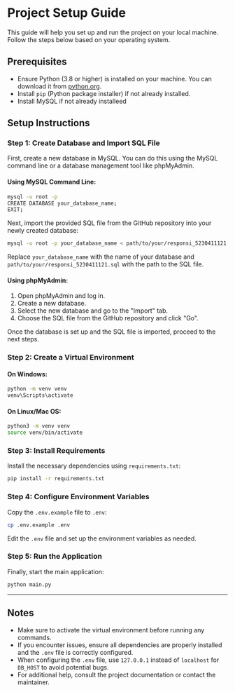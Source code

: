 # Project Setup Guide

This guide will help you set up and run the project on your local machine. Follow the steps below based on your operating system.

## Prerequisites

- Ensure Python (3.8 or higher) is installed on your machine. You can download it from [python.org](https://www.python.org/).
- Install `pip` (Python package installer) if not already installed.
- Install MySQL if not already installeed

## Setup Instructions

### Step 1: Create Database and Import SQL File

First, create a new database in MySQL. You can do this using the MySQL command line or a database management tool like phpMyAdmin.

#### Using MySQL Command Line:

```bash
mysql -u root -p
CREATE DATABASE your_database_name;
EXIT;
```

Next, import the provided SQL file from the GitHub repository into your newly created database:

```bash
mysql -u root -p your_database_name < path/to/your/responsi_5230411121.sql
```

Replace `your_database_name` with the name of your database and `path/to/your/responsi_5230411121.sql` with the path to the SQL file.

#### Using phpMyAdmin:

1. Open phpMyAdmin and log in.
2. Create a new database.
3. Select the new database and go to the "Import" tab.
4. Choose the SQL file from the GitHub repository and click "Go".

Once the database is set up and the SQL file is imported, proceed to the next steps.

### Step 2: Create a Virtual Environment

#### On Windows:

```bash
python -m venv venv
venv\Scripts\activate
```

#### On Linux/Mac OS:

```bash
python3 -m venv venv
source venv/bin/activate
```

### Step 3: Install Requirements

Install the necessary dependencies using `requirements.txt`:

```bash
pip install -r requirements.txt
```

### Step 4: Configure Environment Variables

Copy the `.env.example` file to `.env`:

```bash
cp .env.example .env
```

Edit the `.env` file and set up the environment variables as needed.

### Step 5: Run the Application

Finally, start the main application:

```bash
python main.py
```

---

## Notes

- Make sure to activate the virtual environment before running any commands.
- If you encounter issues, ensure all dependencies are properly installed and the `.env` file is correctly configured.
- When configuring the `.env` file, use `127.0.0.1` instead of `localhost` for `DB_HOST` to avoid potential bugs.
- For additional help, consult the project documentation or contact the maintainer.
